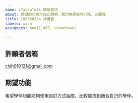 ```yaml
---
name: iTalkuTalk 願望實現
about: 期望的功能可在此說明，我們將評估可行性、必要性
title: 109360224_林博智
labels: wish
assignees: ben111497, chenchewei

---
```


## 許願者信箱
chih910121@gmail.com

## 期望功能
希望學伴功能能夠使用自訂方式抽取，比較能找到適合自己的學伴。
